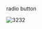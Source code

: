 radio button 


![3232](https://github.com/premsbhalerao/media_queriess/assets/114722173/8d47ae7e-7a8d-4b7f-894f-640e5250b231)
